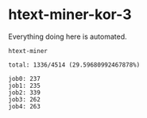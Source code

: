 # htext-miner-kor-3

Everything doing here is automated.

```
htext-miner

total: 1336/4514 (29.59680992467878%)

job0: 237
job1: 235
job2: 339
job3: 262
job4: 263
```